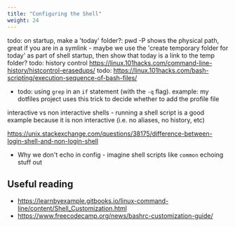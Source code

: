 ```yaml
---
title: "Configuring the Shell"
weight: 24
---
```


todo: on startup, make a 'today' folder?: pwd -P shows the physical path, great if you are in a symlink - maybe we use the 'create temporary folder for today' as part of shell startup, then show that today is a link to the temp folder?
todo: history control https://linux.101hacks.com/command-line-history/histcontrol-erasedups/
todo: https://linux.101hacks.com/bash-scripting/execution-sequence-of-bash-files/


- todo: using `grep` in an `if` statement (with the `-q` flag). example: my dotfiles project uses this trick to decide whether to add the profile file



interactive vs non interactive shells - running a shell script is a good example because it is non interactive (i.e. no aliases, no history, etc)

https://unix.stackexchange.com/questions/38175/difference-between-login-shell-and-non-login-shell

- Why we don't echo in config - imagine shell scripts like `common` echoing stuff out

## Useful reading

- https://learnbyexample.gitbooks.io/linux-command-line/content/Shell_Customization.html
- https://www.freecodecamp.org/news/bashrc-customization-guide/
